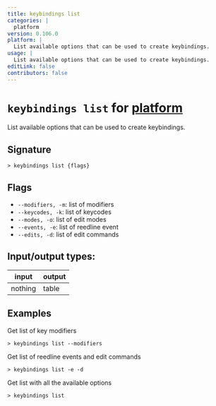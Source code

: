 ```yaml
---
title: keybindings list
categories: |
  platform
version: 0.106.0
platform: |
  List available options that can be used to create keybindings.
usage: |
  List available options that can be used to create keybindings.
editLink: false
contributors: false
---
```

<!-- This file is automatically generated. Please edit the command in https://github.com/nushell/nushell instead. -->

# `keybindings list` for [platform](/commands/categories/platform.md)

<div class='command-title'>List available options that can be used to create keybindings.</div>

## Signature

```> keybindings list {flags} ```

## Flags

 -  `--modifiers, -m`: list of modifiers
 -  `--keycodes, -k`: list of keycodes
 -  `--modes, -o`: list of edit modes
 -  `--events, -e`: list of reedline event
 -  `--edits, -d`: list of edit commands


## Input/output types:

| input   | output |
| ------- | ------ |
| nothing | table  |
## Examples

Get list of key modifiers
```nu
> keybindings list --modifiers

```

Get list of reedline events and edit commands
```nu
> keybindings list -e -d

```

Get list with all the available options
```nu
> keybindings list

```
